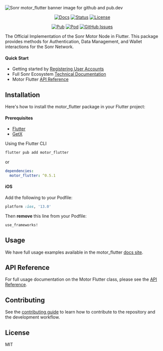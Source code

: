<!-- markdownlint-disable MD033 -->
<img src="https://imagedelivery.net/B-Y55OAFnxqdmPWhf8E2OA/31d96444-4aa1-4a8a-dc03-192672a9ab00/githubBanner" alt="Sonr motor_flutter banner image for github and pub.dev">
<!-- markdownlint-enable MD033 -->

<div align="center">

[![Docs](https://img.shields.io/badge/API%20Docs-motor__flutter-blue.svg)](https://motor.build/motor_flutter/MotorFlutter-class.html)
[![Status](https://img.shields.io/badge/status-active-success.svg)](https://sonr.io)
[![License](https://img.shields.io/badge/license-GPLv3-blue.svg)](/LICENSE)

[![Pub](https://img.shields.io/pub/v/motor_flutter.svg)](https://pub.dev/packages/motor_flutter)
[![Pod](https://img.shields.io/cocoapods/v/motor_pod)](https://cocoapods.org/pods/motor_pod)
[![GitHub Issues](https://img.shields.io/github/issues/sonr-io/motor-flutter.svg)](https://github.com/sonr-io/motor-flutter/issues)

</div>

The Official Implementation of the Sonr Motor Node in Flutter. This package provides methods for Authentication, Data Management, and Wallet interactions for the Sonr Network.

#### Quick Start
- Getting started by [Registering User Accounts](https://motor.build/motor_flutter/MotorFlutter/createAccount.html)
- Full Sonr Ecosystem [Technical Documentation](https://docs.sonr.io)
- Motor Flutter [API Reference](https://motor.build/motor_flutter/MotorFlutter-class.html)

## Installation

Here's how to install the motor_flutter package in your Flutter project:

#### Prerequisites
* [Flutter](https://flutter.dev/docs/get-started/install)
* [GetX](https://pub.dev/packages/get)

Using the Flutter CLI

```sh
flutter pub add motor_flutter
```

or

```yaml
dependencies:
  motor_flutter: ^0.5.1
```

#### iOS

Add the following to your Podfile:

```ruby
platform :ios, '13.0'
```

Then **remove** this line from your Podfile:
```ruby
use_frameworks!
```


## Usage

We have full usage examples available in the motor_flutter [docs site](https://motor.build/motor_flutter/).

## API Reference

For full usage documentation on the Motor Flutter class, please see the [API Reference](https://motor.build/motor_flutter/MotorFlutter-class.html).

## Contributing

See the [contributing guide](CONTRIBUTING.md) to learn how to contribute to the repository and the development workflow.

## License

MIT
